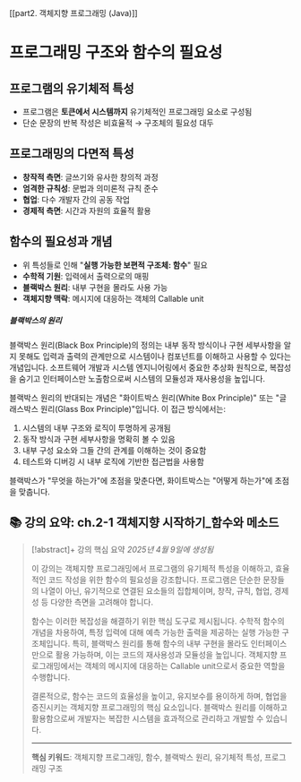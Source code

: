 [[part2. 객체지향 프로그래밍 (Java)]]

# 프로그래밍 구조와 함수의 필요성

## 프로그램의 유기체적 특성

- 프로그램은 **토큰에서 시스템까지** 유기체적인 프로그래밍 요소로 구성됨
- 단순 문장의 반복 작성은 비효율적 → 구조체의 필요성 대두

## 프로그래밍의 다면적 특성

- **창작적 측면**: 글쓰기와 유사한 창의적 과정
- **엄격한 규칙성**: 문법과 의미론적 규칙 준수
- **협업**: 다수 개발자 간의 공동 작업
- **경제적 측면**: 시간과 자원의 효율적 활용

## 함수의 필요성과 개념

- 위 특성들로 인해 "**실행 가능한 보편적 구조체: 함수**" 필요
- **수학적 기원**: 입력에서 출력으로의 매핑
- **블랙박스 원리**: 내부 구현을 몰라도 사용 가능
- **객체지향 맥락**: 메시지에 대응하는 객체의 Callable unit

##### 블랙박스의 원리
블랙박스 원리(Black Box Principle)의 정의는 내부 동작 방식이나 구현 세부사항을 알지 못해도 입력과 출력의 관계만으로 시스템이나 컴포넌트를 이해하고 사용할 수 있다는 개념입니다. 소프트웨어 개발과 시스템 엔지니어링에서 중요한 추상화 원칙으로, 복잡성을 숨기고 인터페이스만 노출함으로써 시스템의 모듈성과 재사용성을 높입니다.

블랙박스 원리의 반대되는 개념은 "화이트박스 원리(White Box Principle)" 또는 "글래스박스 원리(Glass Box Principle)"입니다. 이 접근 방식에서는:

1. 시스템의 내부 구조와 로직이 투명하게 공개됨
2. 동작 방식과 구현 세부사항을 명확히 볼 수 있음
3. 내부 구성 요소와 그들 간의 관계를 이해하는 것이 중요함
4. 테스트와 디버깅 시 내부 로직에 기반한 접근법을 사용함

블랙박스가 "무엇을 하는가"에 초점을 맞춘다면, 화이트박스는 "어떻게 하는가"에 초점을 맞춥니다.


## 📚 강의 요약: ch.2-1 객체지향 시작하기_함수와 메소드
> [!abstract]+ 강의 핵심 요약
> *2025년 4월 9일에 생성됨*
> 
> 이 강의는 객체지향 프로그래밍에서 프로그램의 유기체적 특성을 이해하고, 효율적인 코드 작성을 위한 함수의 필요성을 강조합니다. 프로그램은 단순한 문장들의 나열이 아닌, 유기적으로 연결된 요소들의 집합체이며, 창작, 규칙, 협업, 경제성 등 다양한 측면을 고려해야 합니다.
> 
> 함수는 이러한 복잡성을 해결하기 위한 핵심 도구로 제시됩니다. 수학적 함수의 개념을 차용하여, 특정 입력에 대해 예측 가능한 출력을 제공하는 실행 가능한 구조체입니다. 특히, 블랙박스 원리를 통해 함수의 내부 구현을 몰라도 인터페이스만으로 활용 가능하며, 이는 코드의 재사용성과 모듈성을 높입니다. 객체지향 프로그래밍에서는 객체의 메시지에 대응하는 Callable unit으로서 중요한 역할을 수행합니다.
> 
> 결론적으로, 함수는 코드의 효율성을 높이고, 유지보수를 용이하게 하며, 협업을 증진시키는 객체지향 프로그래밍의 핵심 요소입니다. 블랙박스 원리를 이해하고 활용함으로써 개발자는 복잡한 시스템을 효과적으로 관리하고 개발할 수 있습니다.
> 
> 
> ---
> 
> **핵심 키워드**: 객체지향 프로그래밍, 함수, 블랙박스 원리, 유기체적 특성, 프로그래밍 구조
